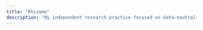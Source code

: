 ```yaml
---
title: "Rhizome"
description: "My independent research practice focused on data-neutrality."
---
```

